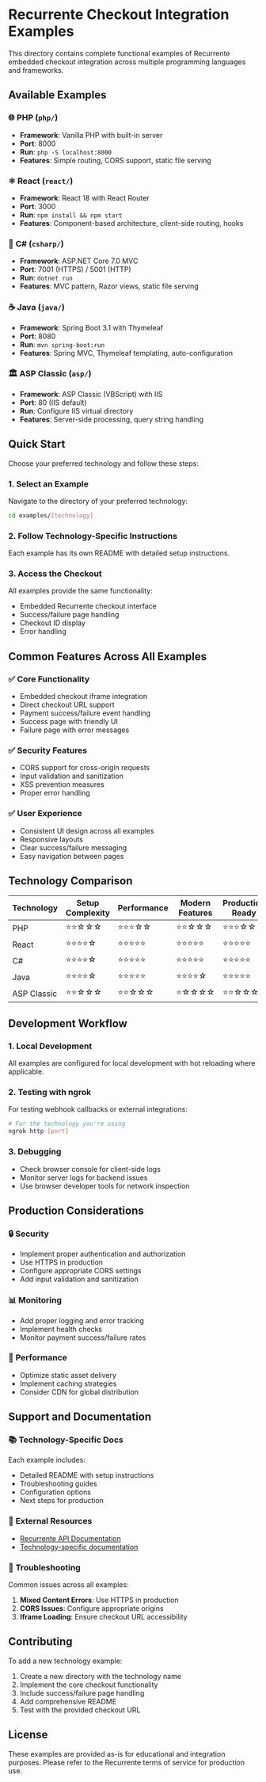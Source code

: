 # Recurrente Checkout Integration Examples

This directory contains complete functional examples of Recurrente embedded checkout integration across multiple programming languages and frameworks.

## Available Examples

### 🌐 **PHP** (`php/`)
- **Framework**: Vanilla PHP with built-in server
- **Port**: 8000
- **Run**: `php -S localhost:8000`
- **Features**: Simple routing, CORS support, static file serving

### ⚛️ **React** (`react/`)
- **Framework**: React 18 with React Router
- **Port**: 3000
- **Run**: `npm install && npm start`
- **Features**: Component-based architecture, client-side routing, hooks

### 🔷 **C#** (`csharp/`)
- **Framework**: ASP.NET Core 7.0 MVC
- **Port**: 7001 (HTTPS) / 5001 (HTTP)
- **Run**: `dotnet run`
- **Features**: MVC pattern, Razor views, static file serving

### ☕ **Java** (`java/`)
- **Framework**: Spring Boot 3.1 with Thymeleaf
- **Port**: 8080
- **Run**: `mvn spring-boot:run`
- **Features**: Spring MVC, Thymeleaf templating, auto-configuration

### 🏛️ **ASP Classic** (`asp/`)
- **Framework**: ASP Classic (VBScript) with IIS
- **Port**: 80 (IIS default)
- **Run**: Configure IIS virtual directory
- **Features**: Server-side processing, query string handling

## Quick Start

Choose your preferred technology and follow these steps:

### 1. Select an Example
Navigate to the directory of your preferred technology:
```bash
cd examples/[technology]
```

### 2. Follow Technology-Specific Instructions
Each example has its own README with detailed setup instructions.

### 3. Access the Checkout
All examples provide the same functionality:
- Embedded Recurrente checkout interface
- Success/failure page handling
- Checkout ID display
- Error handling

## Common Features Across All Examples

### ✅ **Core Functionality**
- Embedded checkout iframe integration
- Direct checkout URL support
- Payment success/failure event handling
- Success page with friendly UI
- Failure page with error messages

### ✅ **Security Features**
- CORS support for cross-origin requests
- Input validation and sanitization
- XSS prevention measures
- Proper error handling

### ✅ **User Experience**
- Consistent UI design across all examples
- Responsive layouts
- Clear success/failure messaging
- Easy navigation between pages

## Technology Comparison

| Technology | Setup Complexity | Performance | Modern Features | Production Ready |
|------------|------------------|-------------|-----------------|------------------|
| PHP        | ⭐⭐☆☆☆         | ⭐⭐⭐☆☆     | ⭐⭐☆☆☆         | ⭐⭐⭐☆☆         |
| React      | ⭐⭐⭐⭐☆        | ⭐⭐⭐⭐⭐     | ⭐⭐⭐⭐⭐        | ⭐⭐⭐⭐⭐         |
| C#         | ⭐⭐⭐⭐☆        | ⭐⭐⭐⭐⭐     | ⭐⭐⭐⭐⭐        | ⭐⭐⭐⭐⭐         |
| Java       | ⭐⭐⭐⭐☆        | ⭐⭐⭐⭐⭐     | ⭐⭐⭐⭐☆        | ⭐⭐⭐⭐⭐         |
| ASP Classic| ⭐⭐☆☆☆         | ⭐⭐☆☆☆     | ⭐☆☆☆☆         | ⭐⭐☆☆☆         |

## Development Workflow

### 1. **Local Development**
All examples are configured for local development with hot reloading where applicable.

### 2. **Testing with ngrok**
For testing webhook callbacks or external integrations:
```bash
# For the technology you're using
ngrok http [port]
```

### 3. **Debugging**
- Check browser console for client-side logs
- Monitor server logs for backend issues
- Use browser developer tools for network inspection

## Production Considerations

### 🔒 **Security**
- Implement proper authentication and authorization
- Use HTTPS in production
- Configure appropriate CORS settings
- Add input validation and sanitization

### 📊 **Monitoring**
- Add proper logging and error tracking
- Implement health checks
- Monitor payment success/failure rates

### 🚀 **Performance**
- Optimize static asset delivery
- Implement caching strategies
- Consider CDN for global distribution

## Support and Documentation

### 📚 **Technology-Specific Docs**
Each example includes:
- Detailed README with setup instructions
- Troubleshooting guides
- Configuration options
- Next steps for production

### 🔗 **External Resources**
- [Recurrente API Documentation](https://docs.recurrente.com)
- [Technology-specific documentation](#)

### 🐛 **Troubleshooting**
Common issues across all examples:
1. **Mixed Content Errors**: Use HTTPS in production
2. **CORS Issues**: Configure appropriate origins
3. **Iframe Loading**: Ensure checkout URL accessibility

## Contributing

To add a new technology example:
1. Create a new directory with the technology name
2. Implement the core checkout functionality
3. Include success/failure page handling
4. Add comprehensive README
5. Test with the provided checkout URL

## License

These examples are provided as-is for educational and integration purposes. Please refer to the Recurrente terms of service for production use.
